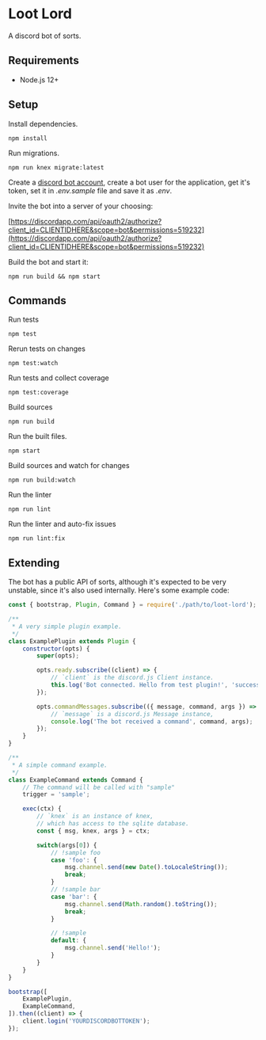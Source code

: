 # Loot Lord
A discord bot of sorts.

## Requirements

* Node.js 12+

## Setup

Install dependencies.

```
npm install
```

Run migrations.

```
npm run knex migrate:latest
```

Create a [discord bot account](https://discordapp.com/developers/applications), create a bot user for the application, get it's token, set it in _.env.sample_ file and save it as _.env_.

Invite the bot into a server of your choosing:

[https://discordapp.com/api/oauth2/authorize?client_id=CLIENTIDHERE&scope=bot&permissions=519232](https://discordapp.com/api/oauth2/authorize?client_id=CLIENTIDHERE&scope=bot&permissions=519232)

Build the bot and start it:

```
npm run build && npm start
```

## Commands

Run tests

```
npm test
```

Rerun tests on changes

```
npm test:watch
```

Run tests and collect coverage

```
npm test:coverage
```

Build sources

```
npm run build
```

Run the built files.

```
npm start
```

Build sources and watch for changes

```
npm run build:watch
```

Run the linter

```
npm run lint
```

Run the linter and auto-fix issues

```
npm run lint:fix
```

## Extending

The bot has a public API of sorts, although it's expected to be very unstable, since it's also used internally. Here's some example code:

```javascript
const { bootstrap, Plugin, Command } = require('./path/to/loot-lord');

/**
 * A very simple plugin example.
 */
class ExamplePlugin extends Plugin {
    constructor(opts) {
        super(opts);

        opts.ready.subscribe((client) => {
            // `client` is the discord.js Client instance.
            this.log('Bot connected. Hello from test plugin!', 'success');
        });

        opts.commandMessages.subscribe(({ message, command, args }) => {
            // `message` is a discord.js Message instance,
            console.log('The bot received a command', command, args);
        });
    }
}

/**
 * A simple command example.
 */
class ExampleCommand extends Command {
    // The command will be called with "sample"
    trigger = 'sample';

    exec(ctx) {
        // `knex` is an instance of knex,
        // which has access to the sqlite database.
        const { msg, knex, args } = ctx;

        switch(args[0]) {
            // !sample foo
            case 'foo': {
                msg.channel.send(new Date().toLocaleString());
                break;
            }
            // !sample bar
            case 'bar': {
                msg.channel.send(Math.random().toString());
                break;
            }

            // !sample
            default: {
                msg.channel.send('Hello!');
            }
        }
    }
}

bootstrap([
    ExamplePlugin,
    ExampleCommand,
]).then((client) => {
    client.login('YOURDISCORDBOTTOKEN');
});
```
